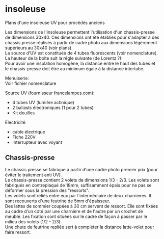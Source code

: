 # insoleuse
Plans d'une insoleuse UV pour procédés anciens

Les dimensions de l'insoleuse permettent l'utilisation d'un chassis-presse de dimensions 30x40. Ces dimensions ont été établies pour s'adapter à des chassis presse réalisés à partir de cadre photo aux dimensions légèrement supérieurs au 30x40 (voir plans).  
La source d'UV est constituée de 4 tubes fluorescents (voir nomenclature).  
La hauteur de la boite suit la rêgle suivante  (de Lorentz ?):  
Pour avoir une insolation homogène, la distance entre le haut des tubes et le chassis-presse doit être au minimum égale à la distance intertube.
  
Menuiserie:  
Voir fichier nomenclature  

Source UV (fournisseur francelampes.com):  
- 4 tubes UV (lumière actinique)  
- 2 ballasts électroniques (1 pour 2 tubes)  
- Kit douilles  

Electricité:
- cable électrique
- Fiche 220V
- Interrupteur avec voyant

## Chassis-presse
Le chassis presse se fabrique à partir d'une cadre photo premier prix (pour éviter le traitement anti UV).  
Le chassis-presse contient 2 volets de dimensions 1/3 - 2/3. Les volets sont fabriqués en contreplaqué de 18mm, suffisamment épais pour ne pas se déformer sous la pression des "ressorts".  
Les volets sont reliés entre eux par l'intermédiaire de deux charnieres. Il sont recouverts d'une feutrine de 5mm d'épaisseur.  
Des lattes de sommier coupées à 30 cm servent de ressort. Elle sont fixées au cadre d'un coté par une charniere et de l'autre par un crochet de meuble.  Les fixation sont situées sur le cadre de façon à passer par le milieu des volets (1/2 - 2/3).  
Une chute de feutrine repliée sert à compléter la distance latte-volet pour faire ressort.  




  
  


